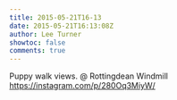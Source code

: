 ```yaml
---
title: 2015-05-21T16-13
date: 2015-05-21T16:13:08Z
author: Lee Turner
showtoc: false
comments: true
---
```


Puppy walk views. @ Rottingdean Windmill https://instagram.com/p/280Oq3MiyW/

